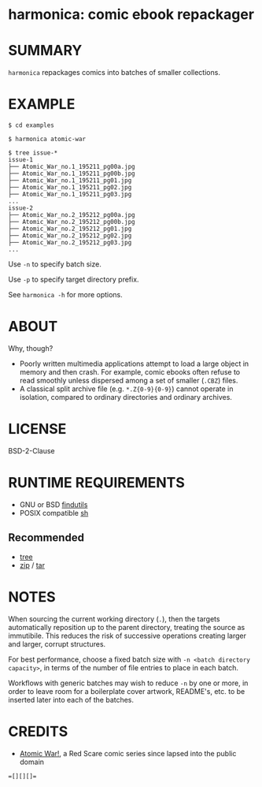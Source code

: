 # harmonica: comic ebook repackager

# SUMMARY

`harmonica` repackages comics into batches of smaller collections.

# EXAMPLE

```console
$ cd examples

$ harmonica atomic-war

$ tree issue-*
issue-1
├── Atomic_War_no.1_195211_pg00a.jpg
├── Atomic_War_no.1_195211_pg00b.jpg
├── Atomic_War_no.1_195211_pg01.jpg
├── Atomic_War_no.1_195211_pg02.jpg
├── Atomic_War_no.1_195211_pg03.jpg
...
issue-2
├── Atomic_War_no.2_195212_pg00a.jpg
├── Atomic_War_no.2_195212_pg00b.jpg
├── Atomic_War_no.2_195212_pg01.jpg
├── Atomic_War_no.2_195212_pg02.jpg
├── Atomic_War_no.2_195212_pg03.jpg
...
```

Use `-n` to specify batch size.

Use `-p` to specify target directory prefix.

See `harmonica -h` for more options.

# ABOUT

Why, though?

* Poorly written multimedia applications attempt to load a large object in memory and then crash. For example, comic ebooks often refuse to read smoothly unless dispersed among a set of smaller (`.CBZ`) files.
* A classical split archive file (e.g. `*.Z{0-9}{0-9}`) cannot operate in isolation, compared to ordinary directories and ordinary archives.

# LICENSE

BSD-2-Clause

# RUNTIME REQUIREMENTS

* GNU or BSD [findutils](https://en.wikipedia.org/wiki/Find_(Unix))
* POSIX compatible [sh](https://pubs.opengroup.org/onlinepubs/9699919799/utilities/sh.html)

## Recommended

* [tree](https://linux.die.net/man/1/tree)
* [zip](https://linux.die.net/man/1/zip) / [tar](https://en.wikipedia.org/wiki/Tar_(computing))

# NOTES

When sourcing the current working directory (`.`), then the targets automatically reposition up to the parent directory, treating the source as immutibile. This reduces the risk of successive operations creating larger and larger, corrupt structures.

For best performance, choose a fixed batch size with `-n <batch directory capacity>`, in terms of the number of file entries to place in each batch.

Workflows with generic batches may wish to reduce `-n` by one or more, in order to leave room for a boilerplate cover artwork, README's, etc. to be inserted later into each of the batches.

# CREDITS

* [Atomic War!](https://en.wikisource.org/wiki/Atomic_War!), a Red Scare comic series since lapsed into the public domain

```text
=[][][]=
```
